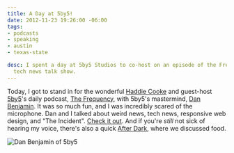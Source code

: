 ```yaml
---
title: A Day at 5by5!
date: 2012-11-23 19:26:00 -06:00
tags:
- podcasts
- speaking
- austin
- texas-state

desc: I spent a day at 5by5 Studios to co-host on an episode of the Frequency, a daily
  tech news talk show.
---
```


Today, I got to stand in for the wonderful <a title="Haddie Cooke" href="https://www.twitter.com/haddiebird" target="_blank">Haddie Cooke</a> and guest-host <a href="https://www.5by5.tv" target="_blank">5by5</a>'s daily podcast, <a href="https://5by5.tv/frequency/27" target="_blank">The Frequency</a>, with 5by5's mastermind, <a href="https://www.twitter.com/danbenjamin" target="_blank">Dan Benjamin</a>. It was so much fun, and I was incredibly scared of the microphone. Dan and I talked about weird news, tech news, responsive web design, and "The Incident". <a href="https://5by5.tv/frequency/27" target="_blank">Check it out</a>. And if you're <em>still</em> not sick of hearing my voice, there's also a quick <a href="https://5by5.tv/afterdark/280" target="_blank">After Dark</a>, where we discussed food.

<img src="../assets/dan.jpg" alt="Dan Benjamin of 5by5">


